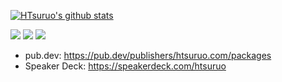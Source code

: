 [![HTsuruo's github stats](https://github-readme-stats.vercel.app/api?username=HTsuruo&count_private=true&show_icons=true&title_color=FFF&text_color=FFF&icon_color=FFF&bg_color=50,005bea,00c6fb&hide_border=true)](https://github.com/anuraghazra/github-readme-stats)

[![](https://zenn.badge.nikaera.com/s/tsuruo/likes?style=for-the-badge)](https://zenn.dev/tsuruo)
[![](https://zenn.badge.nikaera.com/s/tsuruo/articles?style=for-the-badge)](https://zenn.dev/tsuruo)
[![](https://zenn.badge.nikaera.com/s/tsuruo/scraps?style=for-the-badge)](https://zenn.dev/tsuruo?tab=scraps)

- pub.dev: https://pub.dev/publishers/htsuruo.com/packages
- Speaker Deck: https://speakerdeck.com/htsuruo
